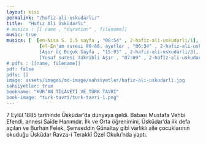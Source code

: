```yaml
---
layout: kisi
permalink: "/hafiz-ali-uskudarli/"
title:  "Hafız Ali Üsküdarlı"
# musics : [[ name , "duration" , filename]]
music: true
musics: [  [en-Nisa S. 1.5 sayfa , "08:54" , 2-hafiz-ali-uskudarli/1],
            [el-En'am suresi 80-88. ayetler , "06:34" , 2-hafiz-ali-uskudarli/2],
            [Aşır Üç Buçuk Sayfa , "15:03" , 2-hafiz-ali-uskudarli/3],
            [Yusuf suresi Takribli Aşır , "07:09" , 2-hafiz-ali-uskudarli/4]]
# pdfs : [[name, filename]]
pdf: false
pdfs: []
image: assets/images/md-image/sahsiyetler/hafiz-ali-uskudarli.jpg
sahsiyetler: true
bookname: "KUR’AN TİLÂVETİ VE TÜRK TAVRI"
book-image: "turk-tavri/turk-tavri-1.png"
---
```



7 Eylül 1885 tarihinde Üsküdar’da dünyaya geldi. Babası Mustafa Vehbi Efendi, annesi Saîde Hanımdır.
 İlk ve Orta öğrenimini, Üsküdar’da ilk defa açılan ve Burhan Felek, Şemseddin Günaltay gibi varlıklı aile çocuklarının okuduğu Üsküdar Ravza-i Terakkî Özel Okulu’nda yaptı. 
